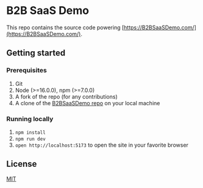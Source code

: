 # B2B SaaS Demo

This repo contains the source code powering [https://B2BSaaSDemo.com/](https://B2BSaaSDemo.com/).

## Getting started

### Prerequisites

1. Git
1. Node (>=16.0.0), npm (>=7.0.0)
1. A fork of the repo (for any contributions)
1. A clone of the [B2BSaaSDemo repo](https://github.com/hellocoop/b2bsaasdemo) on your local machine

### Running locally

1. `npm install`
1. `npm run dev`
1. `open http://localhost:5173` to open the site in your favorite browser

## License

[MIT](LICENSE)
